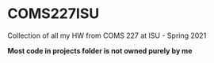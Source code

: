 # COMS227ISU
Collection of all my HW from COMS 227 at ISU - Spring 2021

**Most code in projects folder is not owned purely by me**
